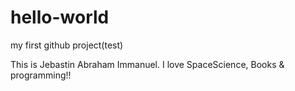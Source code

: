 # hello-world
my first github project(test)

This is Jebastin Abraham Immanuel. I love SpaceScience, Books & programming!!
